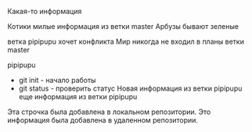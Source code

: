Какая-то информация

Котики милые
информация из ветки master
Арбузы бывают зеленые

ветка pipipupu хочет конфликта
Мир никогда не входил в планы ветки master

 pipipupu
* git init - начало работы
* git status - проверить статус
Новая информация из ветки pipipupu
еще информация   из ветки pipipupu

Эта строчка была добавлена в локальном репозитории.
Это информация была добавлена в удаленном репозитории.
